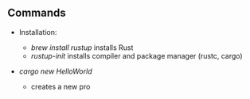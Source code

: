 ## Commands
* Installation:
  * _brew install rustup_ installs Rust
  * _rustup-init_ installs compiler and package manager (rustc, cargo)

* _cargo new HelloWorld_
  * creates a new pro